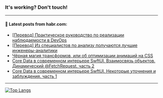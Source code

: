 ### It's working? Don't touch!

---
<!--
#### 🛠️ Technical stack:

![C++](https://img.shields.io/badge/C++-informational?logo=c%2B%2B&style=flat&logoColor=white&color=9C033A)
![Java](https://img.shields.io/badge/Java-informational?logo=java&style=flat&logoColor=white&color=007396)
![Kotlin](https://img.shields.io/badge/Kotlin-informational?logo=Kotlin&style=flat&logoColor=white&color=0095D5)
![JS](https://img.shields.io/badge/JS-informational?logo=javaScript&style=flat&logoColor=black&color=F7Df1E) <br>
![HTML5](https://img.shields.io/badge/HTML5-informational?logo=html5&style=flat&logoColor=white&color=E34F26)
![CSS3](https://img.shields.io/badge/CSS3-informational?logo=css3&style=flat&logoColor=white&color=157286)
![Sass](https://img.shields.io/badge/Saas-informational?logo=sass&style=flat&logoColor=white&color=hotpink)
![PHP](https://img.shields.io/badge/PHP-informational?logo=php&style=flat&logoColor=white&color=777BB4) <br>
![WebPAck](https://img.shields.io/badge/WebPack-informational?logo=webPack&style=flat&logoColor=white&color=FF6F00)
![Bootstrap](https://img.shields.io/badge/Bootstrap-informational?logo=Bootstrap&style=flat&logoColor=white&color=7952B3)
![MySQL](https://img.shields.io/badge/MySQL-informational?logo=MySQL&style=flat&logoColor=white&color=00f) <br>
![NodeJS](https://img.shields.io/badge/NodeJS-informational?logo=node.js&style=flat&logoColor=white&color=43853D)
![Spring](https://img.shields.io/badge/Spring-informational?logo=Spring&style=flat&logoColor=white&color=0A9EDC)
![Angular](https://img.shields.io/badge/Vue-informational?logo=vue.js&style=flat&logoColor=white&color=red)
![Git](https://img.shields.io/badge/Git-informational?logo=git&style=flat&logoColor=white&color=darkorange)

___
-->

#### 💬 Latest posts from habr.com:

<!-- BLOG-POST-LIST:START -->
- [[Перевод] Практическое руководство по реализации наблюдаемости в DevOps](https://habr.com/ru/post/701034/?utm_source=habrahabr&utm_medium=rss&utm_campaign=701034)
- [[Перевод] Из специалистов по анализу получаются лучшие инженеры-аналитики](https://habr.com/ru/post/701624/?utm_source=habrahabr&utm_medium=rss&utm_campaign=701624)
- [Чёрная магия трансформов, или об оптимизации анимаций на CSS](https://habr.com/ru/post/701604/?utm_source=habrahabr&utm_medium=rss&utm_campaign=701604)
- [Core Data в современном интерьере SwftUI. Взаимосвязь объектов. Динамический @FetchRequest. часть 2](https://habr.com/ru/post/667874/?utm_source=habrahabr&utm_medium=rss&utm_campaign=667874)
- [Core Data в современном интерьере SwftUI. Некоторые уточнения и заблуждения. часть 1](https://habr.com/ru/post/663974/?utm_source=habrahabr&utm_medium=rss&utm_campaign=663974)
<!-- BLOG-POST-LIST:END -->

---

[![Top Langs](https://github-readme-stats.vercel.app/api/top-langs/?username=zloylis&layout=compact&hide_border=true&theme=dracula)](https://github.com/zloylis)
